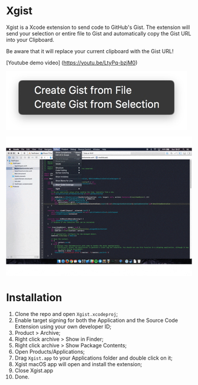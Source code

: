 # Xgist
Xgist is a Xcode extension to send code to GitHub's Gist.
The extension will send your selection or entire file to Gist and automatically copy the Gist URL into your Clipboard. 

Be aware that it will replace your current clipboard with the Gist URL!

[Youtube demo video] (https://youtu.be/LtyPq-bzjM0)

![screenshot](./other/file_selection.jpg)

![screenshot](./other/demo.gif)


# Installation

1. Clone the repo and open ``Xgist.xcodeproj``;
2. Enable target signing for both the Application and the Source Code Extension using your own developer ID;
3. Product > Archive;
4. Right click archive > Show in Finder;
5. Right click archive > Show Package Contents;
6. Open Products/Applications;
7. Drag ``Xgist.app`` to your Applications folder and double click on it;
8. Xgist macOS app will open and install the extension;
9. Close Xgist.app
10. Done.
